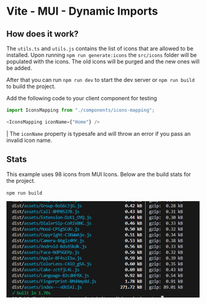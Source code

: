 # Vite - MUI - Dynamic Imports

## How does it work?

The `utils.ts` and `utils.js` contains the list of icons that are allowed to be installed. Upon running `npm run generate:icons` the `src/icons` folder will be populated with the icons. The old icons will be purged and the new ones will be added.

After that you can run `npm run dev` to start the dev server or `npm run build` to build the project.

Add the following code to your client component for testing
```javascript
import IconsMapping from "./components/icons-mapping";
```
```javascript
<IconsMapping iconName={"Home"} />
```
| The `iconName` property is typesafe and will throw an error if you pass an invalid icon name.

## Stats

This example uses 98 icons from MUI Icons. Below are the build stats for the project.

`npm run build`

<img src="./public/build-stats.png"/>